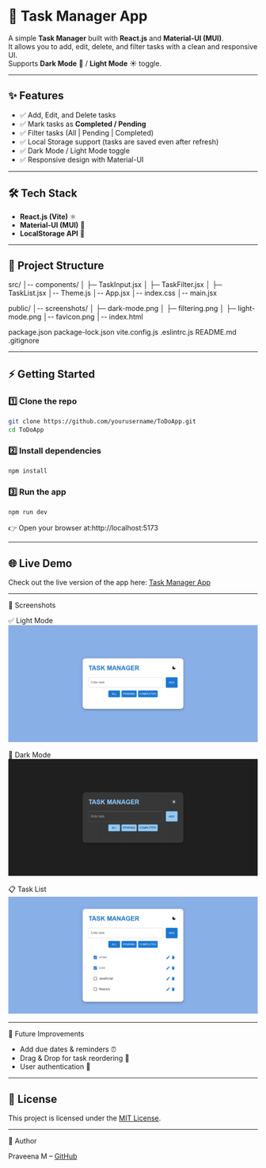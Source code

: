 # 📝 Task Manager App

A simple **Task Manager** built with **React.js** and **Material-UI (MUI)**.  
It allows you to add, edit, delete, and filter tasks with a clean and responsive UI.  
Supports **Dark Mode** 🌙 / **Light Mode** ☀️ toggle.

---

## ✨ Features

- ✅ Add, Edit, and Delete tasks  
- ✅ Mark tasks as **Completed / Pending**  
- ✅ Filter tasks (All | Pending | Completed)  
- ✅ Local Storage support (tasks are saved even after refresh)  
- ✅ Dark Mode / Light Mode toggle  
- ✅ Responsive design with Material-UI  

---

## 🛠️ Tech Stack

- **React.js (Vite)** ⚛️  
- **Material-UI (MUI)** 🎨  
- **LocalStorage API** 💾  

---


## 📂 Project Structure

src/
│-- components/
│   ├─ TaskInput.jsx
│   ├─ TaskFilter.jsx
│   ├─ TaskList.jsx
│-- Theme.js
│-- App.jsx
│-- index.css
│-- main.jsx

public/
│-- screenshots/
│   ├─ dark-mode.png
│   ├─ filtering.png
│   ├─ light-mode.png
│-- favicon.png
│-- index.html

package.json
package-lock.json
vite.config.js
.eslintrc.js
README.md
.gitignore

---

## ⚡ Getting Started

### 1️⃣ Clone the repo

```bash
git clone https://github.com/yourusername/ToDoApp.git
cd ToDoApp
```

### 2️⃣ Install dependencies

```bash
npm install
```

### 3️⃣ Run the app

```bash
npm run dev
```
👉 Open your browser at:http://localhost:5173

---

## 🌐 Live Demo

Check out the live version of the app here: [Task Manager App](https://taskmanager-tm.netlify.app) 

---

📸 Screenshots

✅ Light Mode
![Light Mode](public/screenshots/light-mode.png)

🌙 Dark Mode
![Dark Mode](public/screenshots/dark-mode.png)

📋 Task List
![Task List](public/screenshots/filtering.png)

---

🚀 Future Improvements

- Add due dates & reminders ⏰
- Drag & Drop for task reordering 📌
- User authentication 🔑

---

## 📜 License

This project is licensed under the [MIT License](LICENSE).

---

👤 Author

Praveena M – [GitHub](https://github.com/praveena272004)
